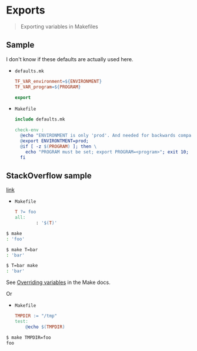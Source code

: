 # Exports
> Exporting variables in Makefiles

## Sample

I don't know if these defaults are actually used here.

        
- `defaults.mk`
    ```Makefile
    TF_VAR_environment=${ENVIRONMENT}
    TF_VAR_program=${PROGRAM}

    export
    ```
- `Makefile`
    ```Makefile
    include defaults.mk

    check-env :
      @echo "ENVIRONMENT is only 'prod'. And needed for backwards compatibility. Exporting... ";
      @export ENVIRONTMENT=prod;
      @if [ -z $(PROGRAM) ]; then \
        echo "PROGRAM must be set; export PROGRAM=<program>"; exit 10; \
      fi
    ```
    
## StackOverflow sample

[link](https://stackoverflow.com/questions/24263291/define-a-makefile-variable-using-a-env-variable-or-a-default-value)

- `Makefile`
    ```Makefile
    T ?= foo
    all:
            : '$(T)'
    ```
  
```sh
$ make
: 'foo'

$ make T=bar
: 'bar'

$ T=bar make
: 'bar'
```

See [Overriding variables](https://www.gnu.org/software/make/manual/make.html#Overriding) in the Make docs.

Or

- `Makefile`
    ```Makefile
    TMPDIR := "/tmp"
    test:
        @echo $(TMPDIR)
    ```
    
```sh
$ make TMPDIR=foo
foo
```
